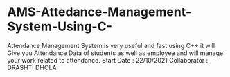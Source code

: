 # AMS-Attedance-Management-System-Using-C-
Attendance Management System is very useful and fast using C++ it will Give you Attendance Data of students as well as employee and will manage your work related to attendance.
Start Date : 22/10/2021
Collaborator : DRASHTI DHOLA
